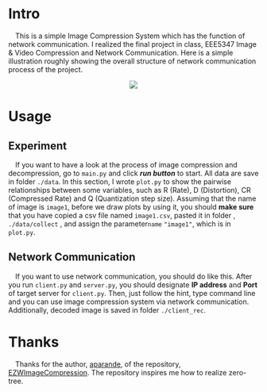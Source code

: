 # Intro

&emsp;This is a simple Image Compression System which has the function of network communication. I realized the final project in class, EEE5347 Image & Video Compression and Network Communication.  Here is a simple illustration roughly showing the overall structure of network communication process of the project. 

<p style="text-align: center;"> <img src="D:\application\BG\Project\_readme_img\structure.png"></p>

# Usage

## Experiment

&emsp;If you want to have a look at the process of image compression and decompression, go to `main.py` and click ***run button*** to start. All data are save in folder `./data`.  In this section,  I wrote `plot.py` to show the pairwise relationships between some variables, such as R (Rate), D (Distortion), CR (Compressed Rate) and Q (Quantization step size). Assuming that the name of image is `image1`, before we draw plots by using it, you should **make sure** that you have copied a csv file named `image1.csv`, pasted it in folder , `./data/collect` , and assign the parameter`name` `"image1"`, which is in `plot.py`.

## Network Communication

&emsp;If you want to use network communication, you should do like this. After you run `client.py` and `server.py`, you should designate **IP address** and **Port** of target server for `client.py`.  Then,   just follow the hint, type command line and you can use image compression system via network communication. Additionally, decoded image is saved in folder `./client_rec`. 

# Thanks

&emsp;Thanks for the author, [aparande](https://github.com/aparande), of the repository, [EZWImageCompression](https://github.com/aparande/EZWImageCompression). The repository inspires me how to realize zero-tree.
